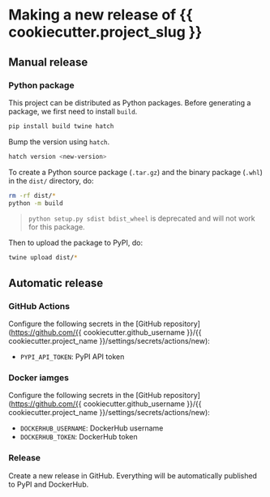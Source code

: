 # Making a new release of {{ cookiecutter.project_slug }}

## Manual release

### Python package

This project can be distributed as Python
packages. Before generating a package, we first need to install `build`.

```bash
pip install build twine hatch
```

Bump the version using `hatch`.

```bash
hatch version <new-version>
```

To create a Python source package (`.tar.gz`) and the binary package (`.whl`) in the `dist/` directory, do:

```bash
rm -rf dist/*
python -m build
```

> `python setup.py sdist bdist_wheel` is deprecated and will not work for this package.

Then to upload the package to PyPI, do:

```bash
twine upload dist/*
```


## Automatic release

### GitHub Actions

Configure the following secrets in the [GitHub repository](https://github.com/{{ cookiecutter.github_username }}/{{ cookiecutter.project_name }}/settings/secrets/actions/new):

- `PYPI_API_TOKEN`: PyPI API token

### Docker iamges

Configure the following secrets in the [GitHub repository](https://github.com/{{ cookiecutter.github_username }}/{{ cookiecutter.project_name }}/settings/secrets/actions/new):

- `DOCKERHUB_USERNAME`: DockerHub username
- `DOCKERHUB_TOKEN`: DockerHub token

### Release

Create a new release in GitHub. Everything will be automatically published to PyPI and DockerHub.

